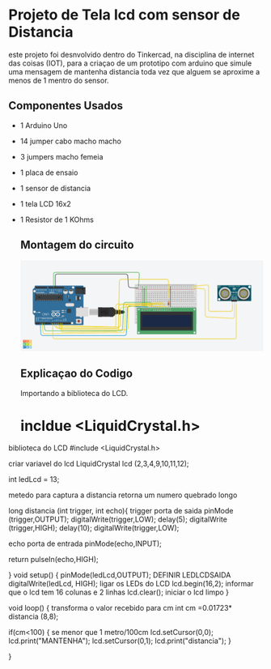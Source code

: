 # Projeto de Tela lcd com sensor de Distancia

este projeto foi desnvolvido dentro do Tinkercad, na disciplina de internet das coisas (IOT), para a criaçao de um prototipo com arduino que simule uma mensagem de mantenha distancia toda vez que alguem se aproxime a menos de 1 mentro do sensor.

## Componentes Usados
- 1 Arduino Uno
- 14 jumper cabo macho macho
- 3 jumpers macho femeia
- 1 placa de ensaio
- 1 sensor de distancia
- 1 tela LCD 16x2
- 1 Resistor de 1 KOhms

  ## Montagem do circuito
  ![circuito](telalcdesensor.png)

  ## Explicaçao do Codigo

  Importando a biblioteca do LCD.
  # incldue <LiquidCrystal.h>

biblioteca do LCD
#include <LiquidCrystal.h>

criar variavel do lcd
LiquidCrystal lcd (2,3,4,9,10,11,12);

int ledLcd = 13;

metedo para captura a distancia
retorna um numero quebrado longo

long distancia (int trigger, int echo){
trigger porta de saida
  pinMode (trigger,OUTPUT);
  digitalWrite(trigger,LOW);
  delay(5);
  digitalWrite (trigger,HIGH);
  delay(10);
  digitalWrite(trigger,LOW);
  
  echo porta de entrada
  pinMode(echo,INPUT);
  
  return pulseIn(echo,HIGH);
  
}
void setup()
{
 pinMode(ledLcd,OUTPUT); DEFINIR LEDLCDSAIDA
 digitalWrite(ledLcd, HIGH);  ligar os LEDs do LCD
  lcd.begin(16,2);  informar que o lcd tem 16 colunas e 2 linhas
  lcd.clear();  iniciar o lcd limpo
}

void loop()
{
  transforma o valor recebido para cm
  int cm =0.01723* distancia (8,8);
  
  if(cm<100) { se menor que 1 metro/100cm
    lcd.setCursor(0,0);
    lcd.print("MANTENHA");
    lcd.setCursor(0,1);
    lcd.print("distancia");
  }
  	
}
